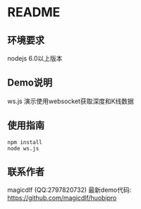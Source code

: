 # README
## 环境要求
nodejs 6.0以上版本

## Demo说明
ws.js
演示使用websocket获取深度和K线数据

## 使用指南
```
npm install
node ws.js
```

## 联系作者
magicdlf (QQ:2797820732)
最新demo代码:
https://github.com/magicdlf/huobipro
